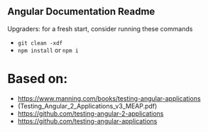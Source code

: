 ## Angular Documentation Readme
Upgraders: for a fresh start, consider running these commands 
* `git clean -xdf` 
* `npm install` or `npm i`

<a name="Based on"></a>
# Based on:
* https://www.manning.com/books/testing-angular-applications
* (Testing_Angular_2_Applications_v3_MEAP.pdf)
* https://github.com/testing-angular-2-applications
* https://github.com/testing-angular-applications